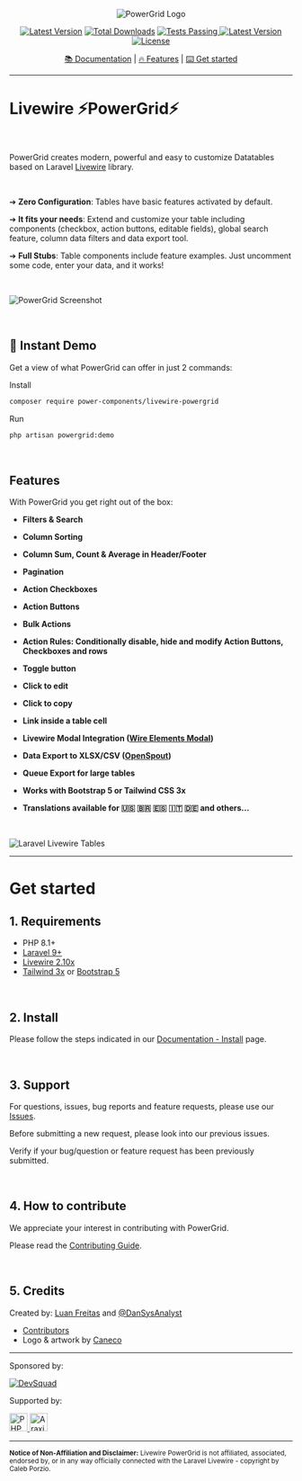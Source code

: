 <div align="center">
	<p><img src="art/header.jpg" alt="PowerGrid Logo"></p>
    <p align="center">
        <a href="https://packagist.org/packages/power-components/livewire-powergrid"><img alt="Latest Version" src="https://img.shields.io/static/v1?label=laravel&message=%E2%89%A59.0&color=0078BE&logo=laravel&style=flat-square"></a>
        <a href="https://packagist.org/packages/power-components/livewire-powergrid"><img alt="Total Downloads" src="https://img.shields.io/packagist/dt/power-components/livewire-powergrid"></a>
        <a href="https://github.com/Power-Components/livewire-powergrid/actions">
            <img alt="Tests Passing" src="https://github.com/Power-Components/livewire-powergrid/workflows/Powergrid%20Tests/badge.svg" />
        </a>
        <a href="https://packagist.org/packages/power-components/livewire-powergrid"><img alt="Latest Version" src="https://img.shields.io/packagist/v/power-components/livewire-powergrid"></a>
        <a href="https://packagist.org/packages/power-components/livewire-powergrid"><img alt="License" src="https://img.shields.io/packagist/l/power-components/livewire-powergrid"></a>
    </p>
    <a href="https://livewire-powergrid.com" target="_blank">📚 Documentation</a> |
    <a href="#features">🔥 Features</a> |
    <a href="#get-started">⌨️ Get started</a>
</div>

------

# Livewire ⚡PowerGrid⚡

<br/>

PowerGrid creates modern, powerful and easy to customize Datatables based on Laravel [Livewire](https://laravel-livewire.com) library.

<br/>

➔  **Zero Configuration**: Tables have basic features activated by default.

➔  **It fits your needs**: Extend and customize your table including components (checkbox, action buttons, editable fields), global search feature, column data filters and data export tool.

➔  **Full Stubs**: Table components include feature examples. Just uncomment some code, enter your data, and it works!

<br/>

<p>
    <img src="https://livewire-powergrid.com/_media/screenshot.png" alt="PowerGrid Screenshot">
</p>

<br/>

## 🚀 Instant Demo

Get a view of what PowerGrid can offer in just 2 commands:

Install

```bash
composer require power-components/livewire-powergrid
```

Run

```bash
php artisan powergrid:demo
```

<br/>

## Features

With PowerGrid you get right out of the box:

- **Filters & Search**

- **Column Sorting**

- **Column Sum, Count & Average in Header/Footer**

- **Pagination**

- **Action Checkboxes**

- **Action Buttons**

- **Bulk Actions**

- **Action Rules: Conditionally disable, hide and modify Action Buttons, Checkboxes and rows**

- **Toggle button**

- **Click to edit**

- **Click to copy**

- **Link inside a table cell**

- **Livewire Modal Integration ([Wire Elements Modal](https://github.com/wire-elements/modal))**

- **Data Export to XLSX/CSV ([OpenSpout](https://github.com/openspout/openspout))**

- **Queue Export for large tables**

- **Works with Bootstrap 5 or Tailwind CSS 3x**

- **Translations available for 🇺🇸 🇧🇷 🇪🇸 🇮🇹 🇩🇪 and others...**

<br/>

 ![Laravel Livewire Tables](https://github.com/Power-Components/powergrid-doc/blob/main/docs/_media/example.gif?raw=true)

------

# Get started

## 1. Requirements

- PHP 8.1+
- [Laravel 9+](https://laravel.com/docs/9.x/installation)
- [Livewire 2.10x](https://laravel-livewire.com)
- [Tailwind 3x](https://tailwindcss.com/docs/guides/laravel) or [Bootstrap 5](https://getbootstrap.com/docs/5.0/getting-started/introduction/)

<br/>

## 2. Install

Please follow the steps indicated in our [Documentation - Install](https://livewire-powergrid.com/get-started/install.html) page.

<br/>

## 3. Support

For questions, issues, bug reports and feature requests, please use our [Issues](https://github.com/Power-Components/livewire-powergrid/issues).

Before submitting a new request, please look into our previous issues.

Verify if your bug/question or feature request has been previously submitted.

<br/>

## 4. How to contribute

We appreciate your interest in contributing with PowerGrid.

Please read the [Contributing Guide](https://github.com/Power-Components/livewire-powergrid/blob/main/CONTRIBUTING.md).

<br/>

## 5. Credits

Created by: [Luan Freitas](https://twitter.com/luanfreitasdev) and [@DanSysAnalyst](https://github.com/dansysanalyst)

- [Contributors](../../contributors)
- Logo & artwork by [Caneco](https://twitter.com/caneco)

<hr>

<p>Sponsored by:</p>
<p>
  <!--DevSquad-->
  <a href="http://devsquad.com" target="_blank">
    <img src="https://livewire-powergrid.com/_media/logos/devsquad.png" alt="DevSquad" height="undefined">
  </a>
</p>

<p></p>
<p></p>

<p>Supported by:</p>
<p>
  <!-- PHPStorm -->
  <a href="https://www.jetbrains.com/phpstorm/" target="_blank">
    <img src="https://livewire-powergrid.com/_media/logos/phpstorm.png" alt="PHPStorm" height="32">
  </a>
  <!-- Araxis Merge -->
  <a href="https://www.araxis.com/merge/" target="_blank">
    <img src="https://livewire-powergrid.com/_media/logos/araxis.png" alt="Araxis Merge" height="32">
  </a>
</p>

<hr>

<sup><b>Notice of Non-Affiliation and Disclaimer:</b> Livewire PowerGrid is not affiliated, associated, endorsed by, or in any way officially connected with the Laravel Livewire - copyright by Caleb Porzio.</sup>
